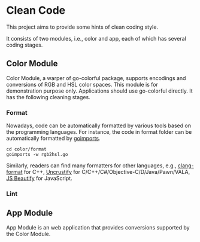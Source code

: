 # Clean Code

This project aims to provide some hints of clean coding style.

It consists of two modules, i.e., color and app,
each of which has several coding stages.

## Color Module

Color Module, a warper of go-colorful package,
supports encodings and conversions of RGB and HSL color spaces.
This module is for demonstration purpose only.
Applications should use go-colorful directly.
It has the following cleaning stages.

### Format

Nowadays, code can be automatically formatted by
various tools based on the programming languages.
For instance, the code in format folder can be automatically
formatted by [goimports](https://godoc.org/golang.org/x/tools/cmd/goimports).

```shell
cd color/format
goimports -w rgb2hsl.go
```

Similarly, readers can find many formatters for other languages,
e.g., [clang-format](https://clang.llvm.org/docs/ClangFormat.html) for C++,
[Uncrustify](https://github.com/uncrustify/uncrustify) for
C/C++/C#/Objective-C/D/Java/Pawn/VALA,
[JS Beautify](https://www.npmjs.com/package/js-beautify) for JavaScript.


### Lint

## App Module

App Module is an web application
that provides conversions supported by the Color Module.
